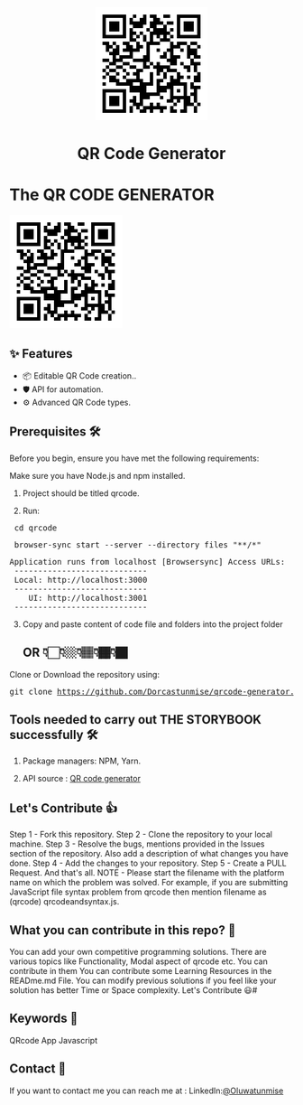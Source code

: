 <p align="center">
  <a href="https://qrcode-generator-seven.vercel.app/">
    <img width="200" src="./images/qr-code.png"/>  
  </a>
</p>

<h1 align="center">QR Code Generator</h1>

# The QR CODE GENERATOR

  ![s2](./images/qr-code.png)

## ✨ Features

-   📦 Editable QR Code creation..
-   🛡 API for automation.
-   ⚙️ Advanced QR Code types.


## Prerequisites 🛠️

Before you begin, ensure you have met the following requirements:

Make sure you have Node.js and npm installed.

  1. Project should be titled qrcode.

  2.  Run:
  <pre> cd qrcode </pre>
  <pre> browser-sync start --server --directory files "**/*" </pre>
  <pre>Application runs from localhost [Browsersync] Access URLs:
 ----------------------------
 Local: http://localhost:3000
 ----------------------------
    UI: http://localhost:3001
 ----------------------------</pre>

  3. Copy and paste content of code file and folders into the project folder

     ## OR 👇🏻👇🏼👇🏽👇🏾👇🏿

Clone or Download the repository using:
    <pre>git clone https://github.com/Dorcastunmise/qrcode-generator.git </pre>


## Tools needed to carry out THE STORYBOOK successfully 🛠️
1. Package managers: NPM, Yarn.

2. API source : <a href="https://goqr.me/api/">QR code generator </a>


## Let's Contribute 👍
Step 1 - Fork this repository.
Step 2 - Clone the repository to your local machine.
Step 3 - Resolve the bugs, mentions provided in the Issues section of the repository. Also add a description of what changes you have done.
Step 4 - Add the changes to your repository.
Step 5 - Create a PULL Request. And that's all.
NOTE - Please start the filename with the platform name on which the problem was solved. For example, if you are submitting JavaScript file syntax problem from qrcode then mention filename as (qrcode) qrcodeandsyntax.js.

## What you can contribute in this repo? 👊
You can add your own competitive programming solutions.
There are various topics like Functionality, Modal aspect of qrcode etc.
You can contribute in them
You can contribute some Learning Resources in the READme.md File.
You can modify previous solutions if you feel like your solution has better Time or Space complexity.
Let's Contribute 😃#


## Keywords 🤌
QRcode App Javascript

## Contact 👋 

If you want to contact me you can reach me at :
LinkedIn:<a href="https://www.linkedin.com/in/alimi-oluwatunmise-563915225">@Oluwatunmise</a>




